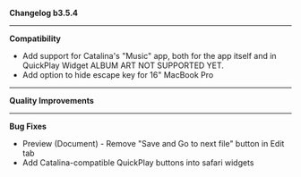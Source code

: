 **Changelog b3.5.4**

----
**Compatibility**
- Add support for Catalina's "Music" app, both for the app itself and in QuickPlay Widget
ALBUM ART NOT SUPPORTED YET.
- Add option to hide escape key for 16" MacBook Pro

----
**Quality Improvements**

----
**Bug Fixes**
- Preview (Document) - Remove "Save and Go to next file" button in Edit tab
- Add Catalina-compatible QuickPlay buttons into safari widgets
